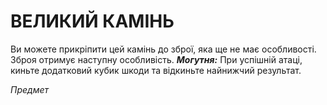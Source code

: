 ﻿# ВЕЛИКИЙ КАМІНЬ

Ви можете прикріпити цей камінь до зброї, яка ще не має особливості. Зброя отримує наступну особливість. ***Могутня:*** При успішній атаці, киньте додатковий кубик шкоди та відкиньте найнижчий результат.

*Предмет*